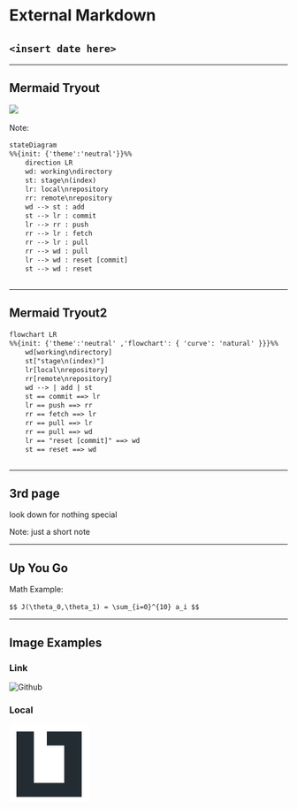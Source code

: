 # External Markdown

## `<insert date here>`

-----

## Mermaid Tryout

[![](https://mermaid.ink/img/pako:eNp1kb1uwzAMhF9F4NQCyQsYSKaM7dKOVgZBom2h-jEoGk4Q591L23HTodUk3H28E6gb2OwQKlCqCXm0nSFWbx86KTmjq8dMXz61WifnCS1nup5Xs3CtobBpUcwXnxxeXjU8zEB1yNYEsQj7XPyvQaKaMGbGv8zRqcPhOBnnJmnYmhbN5hg9T5K9dSxyP5RuktAtXO33x6lBtt0TpQ0N4R9xdD-h87wGwoKs6rX0rOGJyHNmZAFmFXYQkaLxTtZ4mxkN3GFEDZVcmywka9DpLqQZOH9ek4WKacAdDL0zjCdvWjIRqsaEIiq6eSfv68_YnBrfwv0bt5qPpg)](https://mermaid.live/edit#pako:eNp1kb1uwzAMhF9F4NQCyQsYSKaM7dKOVgZBom2h-jEoGk4Q591L23HTodUk3H28E6gb2OwQKlCqCXm0nSFWbx86KTmjq8dMXz61WifnCS1nup5Xs3CtobBpUcwXnxxeXjU8zEB1yNYEsQj7XPyvQaKaMGbGv8zRqcPhOBnnJmnYmhbN5hg9T5K9dSxyP5RuktAtXO33x6lBtt0TpQ0N4R9xdD-h87wGwoKs6rX0rOGJyHNmZAFmFXYQkaLxTtZ4mxkN3GFEDZVcmywka9DpLqQZOH9ek4WKacAdDL0zjCdvWjIRqsaEIiq6eSfv68_YnBrfwv0bt5qPpg)

Note:
```mermaid
stateDiagram
%%{init: {'theme':'neutral'}}%%
    direction LR
    wd: working\ndirectory
    st: stage\n(index)
    lr: local\nrepository
    rr: remote\nrepository
    wd --> st : add
    st --> lr : commit
    lr --> rr : push
    rr --> lr : fetch
    rr --> lr : pull
    rr --> wd : pull
    lr --> wd : reset [commit]
    st --> wd : reset
   
```

---

## Mermaid Tryout2

```mermaid
flowchart LR
%%{init: {'theme':'neutral' ,'flowchart': { 'curve': 'natural' }}}%%
    wd[working\ndirectory]
    st["stage\n(index)"]
    lr[local\nrepository]
    rr[remote\nrepository]
    wd --> | add | st
    st == commit ==> lr
    lr == push ==> rr
    rr == fetch ==> lr
    rr == pull ==> lr
    rr == pull ==> wd
    lr == "reset [commit]" ==> wd
    st == reset ==> wd
    
```

-----

## 3rd page

look down for nothing special

Note: just a short note

---

## Up You Go

Math Example:

`$$ J(\theta_0,\theta_1) = \sum_{i=0}^{10} a_i $$`

-----

## Image Examples

### Link

![Github](https://pngimg.com/uploads/github/small/github_PNG67.png)

### Local

![LiTec-Logo](./img/LiTec-Logo.jpg)
